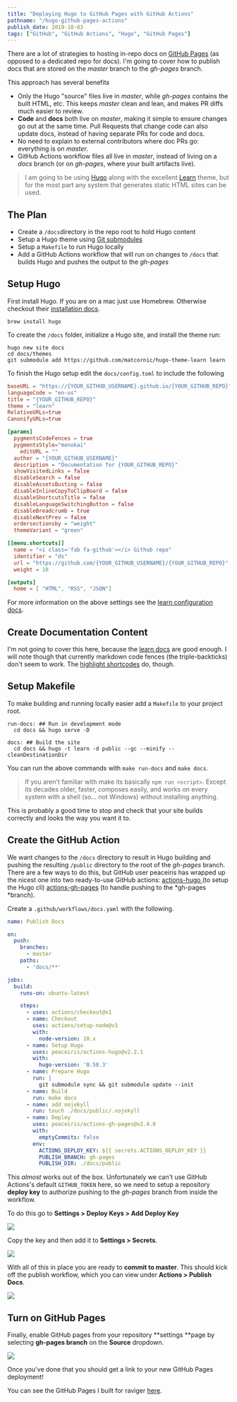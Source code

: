 ```yaml
---
title: "Deploying Hugo to GitHub Pages with GitHub Actions"
pathname: "/hugo-github-pages-actions"
publish_date: 2019-10-03
tags: ["GitHub", "GitHub Actions", "Hugo", "GitHub Pages"]
---
```


There are a lot of strategies to hosting in-repo docs on [GitHub Pages](https://pages.github.com/) (as opposed to a dedicated repo for docs). I'm going to cover how to publish docs that are stored on the *master* branch to the *gh-pages* branch. 

This approach has several benefits

- Only the Hugo "source" files live in *master*, while *gh-pages* contains the built HTML, etc. This keeps *master* clean and lean, and makes PR diffs much easier to review.
- **Code** and **docs** both live on *master*, making it simple to ensure changes go out at the same time. Pull Requests that change code can also update docs, instead of having separate PRs for code and docs. 
- No need to explain to external contributors where doc PRs go: everything is on *master*.
- GitHub Actions workflow files all live in *master*, instead of living on a *docs* branch (or on *gh-pages*, where your built artifacts live).

> I am going to be using [Hugo](https://gohugo.io/) along with the excellent [Learn](https://learn.netlify.com/en/) theme, but for the most part any system that generates static HTML sites can be used.

## The Plan

- Create a `/docs`directory in the repo root to hold Hugo content
- Setup a Hugo theme using [Git submodules](https://git-scm.com/book/en/v2/Git-Tools-Submodules)
- Setup a `Makefile` to run Hugo locally
- Add a GitHub Actions workflow that will run on changes to `/docs` that builds Hugo and pushes the output to the *gh-pages*

## Setup Hugo

First install Hugo. If you are on a mac just use Homebrew. Otherwise checkout their [installation docs](https://gohugo.io/getting-started/installing/).

```
brew install hugo
```

To create the `/docs` folder, initialize a Hugo site, and install the theme run:

```
hugo new site docs
cd docs/themes
git submodule add https://github.com/matcornic/hugo-theme-learn learn
```

To finish the Hugo setup edit the `docs/config.toml` to include the following

```toml
baseURL = "https://{YOUR_GITHUB_USERNAME}.github.io/{YOUR_GITHUB_REPO}"
languageCode = "en-us"
title = "{YOUR_GITHUB_REPO}"
theme = "learn"
RelativeURLs=true
CanonifyURLs=true

[params]
  pygmentsCodeFences = true
  pygmentsStyle="monokai"
    editURL = ""
  author = "{YOUR_GITHUB_USERNAME}"
  description = "Documentation for {YOUR_GITHUB_REPO}"
  showVisitedLinks = false
  disableSearch = false
  disableAssetsBusting = false
  disableInlineCopyToClipBoard = false
  disableShortcutsTitle = false
  disableLanguageSwitchingButton = false
  disableBreadcrumb = true
  disableNextPrev = false
  ordersectionsby = "weight"
  themeVariant = "green"

[[menu.shortcuts]] 
  name = "<i class='fab fa-github'></i> Github repo"
  identifier = "ds"
  url = "https://github.com/{YOUR_GITHUB_USERNAME}/{YOUR_GITHUB_REPO}"
  weight = 10

[outputs]
  home = [ "HTML", "RSS", "JSON"]
```

For more information on the above settings see the [learn configuration docs](https://learn.netlify.com/en/basics/configuration/).

## Create Documentation Content

I'm not going to cover this here, because the [learn docs](https://learn.netlify.com/en/cont/) are good enough. I will note though that currently markdown code fences (the triple-backticks) don't seem to work. The [highlight shortcodes](https://gohugo.io/content-management/syntax-highlighting/) do, though.

## Setup Makefile

To make building and running locally easier add a `Makefile` to your project root.

```
run-docs: ## Run in development mode
  cd docs && hugo serve -D

docs: ## Build the site
  cd docs && hugo -t learn -d public --gc --minify --cleanDestinationDir
```
You can run the above commands with `make run-docs` and `make docs`.

> If you aren't familiar with make its basically `npm run <script>`. Except its decades older, faster, composes easily, and works on every system with a shell (so... not Windows) without installing anything.

This is probably a good time to stop and check that your site builds correctly and looks the way you want it to.

## Create the GitHub Action

We want changes to the `/docs` directory to result in Hugo building and pushing the resulting `/public` directory to the root of the *gh-pages* branch. There are a few ways to do this, but GitHub user peaceiris has wrapped up the nicest one into two ready-to-use GitHub actions: [actions-hugo ](https://github.com/peaceiris/actions-hugo)(to setup the Hugo cli) [actions-gh-pages](https://github.com/peaceiris/actions-gh-pages) (to handle pushing to the *gh-pages *branch).

Create a `.github/workflows/docs.yaml` with the following.

```yaml
name: Publish Docs

on:
  push:
    branches:
      - master
    paths:
      - 'docs/**'

jobs:
  build:
    runs-on: ubuntu-latest

    steps:
      - uses: actions/checkout@v1
      - name: Checkout
        uses: actions/setup-node@v1
        with:
          node-version: 10.x
      - name: Setup Hugo
        uses: peaceiris/actions-hugo@v2.2.1
        with:
          hugo-version: '0.58.3'
      - name: Prepare Hugo
        run: |
          git submodule sync && git submodule update --init
      - name: Build
        run: make docs
      - name: add nojekyll
        run: touch ./docs/public/.nojekyll
      - name: Deploy
        uses: peaceiris/actions-gh-pages@v2.4.0
        with:
          emptyCommits: false
        env:
          ACTIONS_DEPLOY_KEY: ${{ secrets.ACTIONS_DEPLOY_KEY }}
          PUBLISH_BRANCH: gh-pages
          PUBLISH_DIR: ./docs/public
```

This *almost* works out of the box. Unfortunately we can't use GitHub Actions's default `GITHUB_TOKEN` here, so we need to setup a repository **deploy key** to authorize pushing to the *gh-pages* branch from inside the workflow.

To do this go to **Settings > Deploy Keys > Add Deploy Key**

![](/2019/hugo/hugo-deploy-keys.png)

Copy the key and then add it to **Settings > Secrets**.

![](/2019/hugo/hugo-secrets.png)

With all of this in place you are ready to **commit to master**. This should kick off the publish workflow, which you can view under **Actions > Publish Docs**.

![](/2019/hugo/hugo-publish.png)

## Turn on GitHub Pages

Finally, enable GitHub pages from your repository **settings **page by selecting **gh-pages branch** on the **Source** dropdown.

![](/2019/hugo/hugo-enable-pages.png)

Once you've done that you should get a link to your new GitHub Pages deployment!

You can see the GitHub Pages I built for raviger [here](https://kyeotic.github.io/raviger/).
